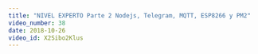 ```yaml
---
title: "NIVEL EXPERTO Parte 2 Nodejs, Telegram, MQTT, ESP8266 y PM2"
video_number: 38
date: 2018-10-26
video_id: X2Sibo2Klus
---
```

